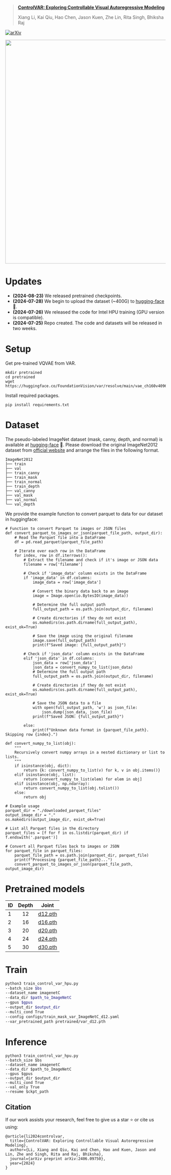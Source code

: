 > [**ControlVAR: Exploring Controllable Visual Autoregressive Modeling**](https://arxiv.org/pdf/2406.09750)
>
> Xiang Li, Kai Qiu, Hao Chen, Jason Kuen, Zhe Lin, Rita Singh, Bhiksha Raj

[![arXiv](https://img.shields.io/badge/arXiv%20paper-2404.02905-b31b1b.svg)](https://arxiv.org/pdf/2406.09750)&nbsp;

<p align="center"><img src="Illustration.png" width="700"/></p>

# Updates
- **(2024-08-23)** We released pretrained checkpoints.
- **(2024-07-28)** We begin to upload the dataset (~400G) to [hugging-face](https://huggingface.co/datasets/qiuk6/ImageNet2012_condition) 🤗. 
- **(2024-07-26)** We released the code for Intel HPU training (GPU version is compatible). 
- **(2024-07-25)** Repo created. The code and datasets will be released in two weeks.


# Setup

Get pre-trained VQVAE from VAR.
```
mkdir pretrained
cd pretrained
wget https://huggingface.co/FoundationVision/var/resolve/main/vae_ch160v4096z32.pth
```
Install required packages.
```
pip install requirements.txt
```


# Dataset

The pseudo-labeled ImageNet dataset (mask, canny, depth, and normal) is available at [hugging-face](https://huggingface.co/datasets/qiuk6/ImageNet2012_condition) 🤗. Please download the original ImageNet2012 dataset from [official website](https://www.image-net.org/) and arrange the files in the following format.


```
ImageNet2012
├── train
├── val
├── train_canny
├── train_mask
├── train_normal
├── train_depth
├── val_canny
├── val_mask
├── val_normal
└── val_depth
```

We provide the example function to convert parquet to data for our dataset in huggingface:
```
# Function to convert Parquet to images or JSON files
def convert_parquet_to_images_or_json(parquet_file_path, output_dir):
    # Read the Parquet file into a DataFrame
    df = pd.read_parquet(parquet_file_path)

    # Iterate over each row in the DataFrame
    for index, row in df.iterrows():
        # Extract the filename and check if it's image or JSON data
        filename = row['filename']

        # Check if 'image_data' column exists in the DataFrame
        if 'image_data' in df.columns:
            image_data = row['image_data']

            # Convert the binary data back to an image
            image = Image.open(io.BytesIO(image_data))

            # Determine the full output path
            full_output_path = os.path.join(output_dir, filename)

            # Create directories if they do not exist
            os.makedirs(os.path.dirname(full_output_path), exist_ok=True)

            # Save the image using the original filename
            image.save(full_output_path)
            print(f"Saved image: {full_output_path}")

        # Check if 'json_data' column exists in the DataFrame
        elif 'json_data' in df.columns:
            json_data = row['json_data']
            json_data = convert_numpy_to_list(json_data)
            # Determine the full output path
            full_output_path = os.path.join(output_dir, filename)

            # Create directories if they do not exist
            os.makedirs(os.path.dirname(full_output_path), exist_ok=True)

            # Save the JSON data to a file
            with open(full_output_path, 'w') as json_file:
                json.dump(json_data, json_file)
            print(f"Saved JSON: {full_output_path}")

        else:
            print(f"Unknown data format in {parquet_file_path}. Skipping row {index}.")

def convert_numpy_to_list(obj):
    """
    Recursively convert numpy arrays in a nested dictionary or list to lists.
    """
    if isinstance(obj, dict):
        return {k: convert_numpy_to_list(v) for k, v in obj.items()}
    elif isinstance(obj, list):
        return [convert_numpy_to_list(elem) for elem in obj]
    elif isinstance(obj, np.ndarray):
        return convert_numpy_to_list(obj.tolist())
    else:
        return obj

# Example usage
parquet_dir = "./downloaded_parquet_files"
output_image_dir = "."
os.makedirs(output_image_dir, exist_ok=True)

# List all Parquet files in the directory
parquet_files = [f for f in os.listdir(parquet_dir) if f.endswith('.parquet')]

# Convert all Parquet files back to images or JSON
for parquet_file in parquet_files:
    parquet_file_path = os.path.join(parquet_dir, parquet_file)
    print(f"Processing {parquet_file_path}...")
    convert_parquet_to_images_or_json(parquet_file_path, output_image_dir)
```

# Pretrained models
ID | Depth | Joint
--- |:---: |:---:
1 | 12 | [d12.pth](https://huggingface.co/qiuk6/ControlVAR/resolve/main/d12.pth)
2 | 16 | [d16.pth](https://huggingface.co/qiuk6/ControlVAR/resolve/main/d16.pth)
3 | 20 | [d20.pth](https://huggingface.co/qiuk6/ControlVAR/resolve/main/d20.pth)
4 | 24 | [d24.pth](https://huggingface.co/qiuk6/ControlVAR/resolve/main/d24.pth)
5 | 30 | [d30.pth](https://huggingface.co/qiuk6/ControlVAR/resolve/main/d30.pth)

# Train

```sh
python3 train_control_var_hpu.py
--batch_size $bs
--dataset_name imagenetC
--data_dir $path_to_ImageNetC
--gpus $gpus
--output_dir $output_dir
--multi_cond True
--config configs/train_mask_var_ImageNetC_d12.yaml
--var_pretrained_path pretrained/var_d12.pth
```

# Inference
```angular2html
python3 train_control_var_hpu.py
--batch_size $bs
--dataset_name imagenetC
--data_dir $path_to_ImageNetC
--gpus $gpus
--output_dir $output_dir
--multi_cond True
--val_only True
--resume $ckpt_path
```

## Citation
If our work assists your research, feel free to give us a star ⭐ or cite us using:
```
@article{li2024controlvar,
  title={ControlVAR: Exploring Controllable Visual Autoregressive Modeling},
  author={Li, Xiang and Qiu, Kai and Chen, Hao and Kuen, Jason and Lin, Zhe and Singh, Rita and Raj, Bhiksha},
  journal={arXiv preprint arXiv:2406.09750},
  year={2024}
}
```
